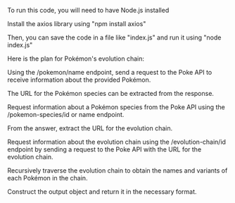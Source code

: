 To run this code, you will need to have Node.js installed 

 Install the axios library using
 "npm install axios"
 
 Then, you can save the code in a file like "index.js" and run it using 
 "node index.js"


Here is the plan for Pokémon's evolution chain:

Using the /pokemon/name endpoint, send a request to the Poke API to receive information about the provided Pokémon.

The URL for the Pokémon species can be extracted from the response.

Request information about a Pokémon species from the Poke API using the /pokemon-species/id or name endpoint.

From the answer, extract the URL for the evolution chain.

Request information about the evolution chain using the /evolution-chain/id endpoint by sending a request to the Poke API with the URL for the evolution chain.

Recursively traverse the evolution chain to obtain the names and variants of each Pokémon in the chain.

Construct the output object and return it in the necessary format.